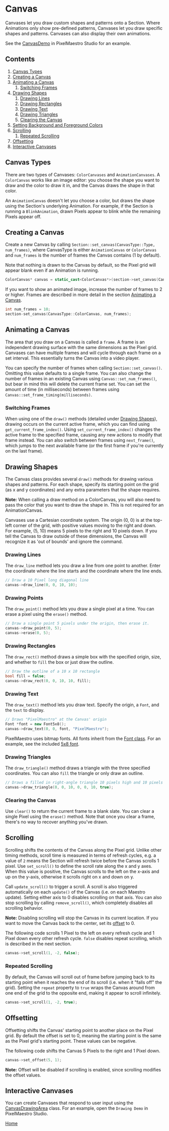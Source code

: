 # Canvas
Canvases let you draw custom shapes and patterns onto a Section. Where Animations only show pre-defined patterns, Canvases let you draw specific shapes and patterns. Canvases can also display their own animations.

See the [CanvasDemo](../gui/demo/canvasdemo.cpp) in PixelMaestro Studio for an example.

## Contents
1. [Canvas Types](#canvas-types)
2. [Creating a Canvas](#creating-a-canvas)
3. [Animating a Canvas](#animating-a-canvas)
	1. [Switching Frames](#switching-frames)
4. [Drawing Shapes](#drawing-shapes)
	1. [Drawing Lines](#drawing-lines)
	2. [Drawing Rectangles](#drawing-rectangles)
	3. [Drawing Text](#drawing-text)
	4. [Drawing Triangles](#drawing-triangles)
	5. [Clearing the Canvas](#clearing-the-canvas)
5. [Setting Background and Foreground Colors](#setting-background-and-foreground-colors)
6. [Scrolling](#scrolling)
	1. [Repeated Scrolling](#repeated-scrolling)
7. [Offsetting](#offsetting)
8. [Interactive Canvases](#interactive-canvases)

## Canvas Types
There are two types of Canvases: `ColorCanvases` and `AnimationCanvases`. A `ColorCanvas` works like an image editor: you choose the shape you want to draw and the color to draw it in, and the Canvas draws the shape in that color.

An `AnimationCanvas` doesn't let you choose a color, but draws the shape using the Section's underlying Animation. For example, if the Section is running a `BlinkAnimation`, drawn Pixels appear to blink while the remaining Pixels appear off.

## Creating a Canvas
Create a new Canvas by calling `Section::set_canvas(CanvasType::Type, num_frames)`, where CanvasType is either `AnimationCanvas` or `ColorCanvas` and `num_frames` is the number of frames the Canvas contains (1 by default).

Note that nothing is drawn to the Canvas by default, so the Pixel grid will appear blank even if an Animation is running.

```c++
ColorCanvas* canvas = static_cast<ColorCanvas*>(section->set_canvas(CanvasType::ColorCanvas));
```

If you want to show an animated image, increase the number of frames to 2 or higher. Frames are described in more detail in the section [Animating a Canvas](#animating-a-canvas).

```c++
int num_frames = 10;
section-set_canvas(CanvasType::ColorCanvas, num_frames);
```

## Animating a Canvas
The area that you draw on a Canvas is called a `frame`. A frame is an independent drawing surface with the same dimensions as the Pixel grid. Canvases can have multiple frames and will cycle through each frame on a set interval. This essentially turns the Canvas into a video player.

You can specify the number of frames when calling `Section::set_canvas()`. Omitting this value defaults to a single frame. You can also change the number of frames in an existing Canvas using `Canvas::set_num_frames()`, but bear in mind this will delete the current frame set. You can set the amount of time (in milliseconds) between frames using `Canvas::set_frame_timing(milliseconds)`.

### Switching Frames
When using one of the `draw()` methods (detailed under [Drawing Shapes](#drawing-shapes)), drawing occurs on the current active frame, which you can find using `get_current_frame_index()`. Using `set_current_frame_index()` changes the active frame to the specified frame, causing any new actions to modify that frame instead. You can also switch between frames using `next_frame()`, which jumps to the next available frame (or the first frame if you're currently on the last frame).

## Drawing Shapes
The Canvas class provides several `draw()` methods for drawing various shapes and patterns. For each shape, specify its starting point on the grid (as x and y coordinates) and any extra parameters that the shape requires.

**Note:** When calling a draw method on a ColorCanvas, you will also need to pass the color that you want to draw the shape in. This is not required for an AnimationCanvas.

Canvases use a Cartesian coordinate system. The origin (0, 0) is at the top-left corner of the grid, with positive values moving to the right and down. For example, (5, 10) means 5 pixels to the right and 10 pixels down. If you tell the Canvas to draw outside of these dimensions, the Canvas will recognize it as 'out of bounds' and ignore the command.

### Drawing Lines
The `draw_line` method lets you draw a line from one point to another. Enter the coordinate where the line starts and the coordinate where the line ends.

```c++
// Draw a 10 Pixel long diagonal line
canvas->draw_line(0, 0, 10, 10);
```

### Drawing Points
The `draw_point()` method lets you draw a single pixel at a time. You can erase a pixel using the `erase()` method.

```c++
// Draw a single point 5 pixels under the origin, then erase it.
canvas->draw_point(0, 5);
canvas->erase(0, 5);
```

### Drawing Rectangles
The `draw_rect()` method draws a simple box with the specified origin, size, and whether to `fill` the box or just draw the outline.

```c++
// Draw the outline of a 10 x 10 rectangle 
bool fill = false;
canvas->draw_rect(0, 0, 10, 10, fill);
```

### Drawing Text
The `draw_text()` method lets you draw text. Specify the origin, a `Font`, and the `text` to display.

```c++
// Draws "PixelMaestro" at the Canvas' origin
Font *font = new Font5x8();
canvas->draw_text(0, 0, font, "PixelMaestro");
```

PixelMaestro uses bitmap fonts. All fonts inherit from the [Font class](../src/canvas/fonts/font.h). For an example, see the included [5x8 font](../src/canvas/fonts/font5x8.h).

### Drawing Triangles
The `draw_triangle()` method draws a triangle with the three specified coordinates. You can also `fill` the triangle or only draw an outline.

```c++
// Draws a filled in right-angle triangle 10 pixels high and 10 pixels wide
canvas->draw_triangle(0, 0, 10, 0, 0, 10, true);
```

### Clearing the Canvas
Use `clear()` to return the current frame to a blank slate. You can clear a single Pixel using the `erase()` method. Note that once you clear a frame, there's no way to recover anything you've drawn.

## Scrolling
Scrolling shifts the contents of the Canvas along the Pixel grid. Unlike other timing methods, scroll time is measured in terms of refresh cycles, e.g. a value of `2` means the Section will refresh twice before the Canvas scrolls 1 pixel. Use `set_scroll()` to define the scroll rate along the x and y axes. When this value is positive, the Canvas scrolls to the left on the x-axis and up on the y-axis, otherwise it scrolls right on x and down on y.

Call `update_scroll()` to trigger a scroll. A scroll is also triggered automatically on each `update()` of the Canvas (i.e. on each Maestro update). Setting either axis to 0 disables scrolling on that axis. You can also stop scrolling by calling `remove_scroll()`, which completely disables all scrolling behavior.

**Note:** Disabling scrolling will stop the Canvas in its current location. If you want to move the Canvas back to the center, set its [offset](#offsetting) to 0.

The following code scrolls 1 Pixel to the left on every refresh cycle and 1 Pixel down every other refresh cycle. `false` disables repeat scrolling, which is described in the next section.

```c++
canvas->set_scroll(1, -2, false);
```

### Repeated Scrolling
By default, the Canvas will scroll out of frame before jumping back to its starting point when it reaches the end of its scroll (i.e. when it "falls off" the grid). Setting the `repeat` property to `true` wraps the Canvas around from one end of the grid to the opposite end, making it appear to scroll infinitely.

```c++
canvas->set_scroll(1, -2, true);
```

## Offsetting
Offsetting shifts the Canvas' starting point to another place on the Pixel grid. By default the offset is set to 0, meaning the starting point is the same as the Pixel grid's starting point. These values can be negative.

The following code shifts the Canvas 5 Pixels to the right and 1 Pixel down.
```c++
canvas->set_offset(5, 1);
```

**Note:** Offset will be disabled if scrolling is enabled, since scrolling modifies the offset values.

## Interactive Canvases
You can create Canvases that respond to user input using the [CanvasDrawingArea](../gui/drawingarea/canvasdrawingarea.h) class. For an example, open the `Drawing Demo` in PixelMaestro Studio.

[Home](README.md)
